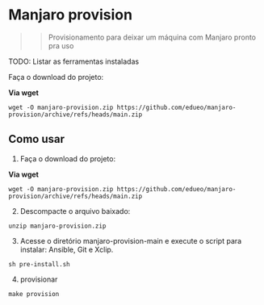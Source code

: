 # Manjaro provision
>> Provisionamento para deixar um máquina com Manjaro pronto pra uso

TODO: Listar as ferramentas instaladas


Faça o download do projeto:

**Via wget** 
```
wget -O manjaro-provision.zip https://github.com/edueo/manjaro-provision/archive/refs/heads/main.zip
```


## Como usar

1. Faça o download do projeto:

**Via wget** 
```
wget -O manjaro-provision.zip https://github.com/edueo/manjaro-provision/archive/refs/heads/main.zip
```
2. Descompacte o arquivo baixado:
```
unzip manjaro-provision.zip
```

3. Acesse o diretório manjaro-provision-main e execute o script para instalar: Ansible, Git e Xclip.

```
sh pre-install.sh
```

4. provisionar

```
make provision
```

